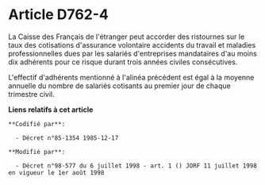 # Article D762-4

La Caisse des Français de l'étranger peut accorder des ristournes sur le taux des cotisations d'assurance volontaire
accidents du travail et maladies professionnelles dues par les salariés d'entreprises mandataires d'au moins dix adhérents
pour ce risque durant trois années civiles consécutives.

L'effectif d'adhérents mentionné à l'alinéa précédent est égal à la moyenne annuelle du nombre de salariés cotisants au
premier jour de chaque trimestre civil.

**Liens relatifs à cet article**

	**Codifié par**:

	  - Décret n°85-1354 1985-12-17

	**Modifié par**:

	  - Décret n°98-577 du 6 juillet 1998 - art. 1 () JORF 11 juillet 1998 en vigueur le 1er août 1998
